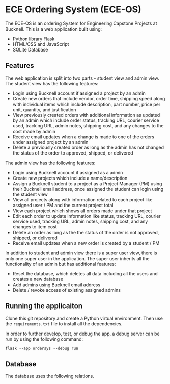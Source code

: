 # ECE Ordering System (ECE-OS)

The ECE-OS is an ordering System for Engineering Capstone Projects at Bucknell. This is a web application built using:
- Python library Flask
- HTML/CSS and JavaScript
- SQLite Database

## Features

The web application is split into two parts - student view and admin view. The student view has the following features:
- Login using Bucknell account if assigned a project by an admin
- Create new orders that include vendor, order time, shipping speed along with individual items which include description, part number, price per unit, quantity, and justification
- View previously created orders with additional information as updated by an admin which include order status, tracking URL, courier service used, tracking URL, admin notes, shipping cost, and any changes to the cost made by admin
- Receive email updates when a change is made to one of the orders under assigned project by an admin
- Delete a previously created order as long as the admin has not changed the status of the order to approved, shipped, or delivered

The admin view has the following features:
- Login using Bucknell account if assigned as a admin
- Create new projects which include a name/description
- Assign a Bucknell student to a project as a Project Manager (PM) using their Bucknell email address, once assigned the student can login using the student view
- View all projects along with information related to each project like assigned user / PM and the current project total
- View each project which shows all orders made under that project
- Edit each order to update information like status, tracking URL, courier service used, tracking URL, admin notes, shipping cost, and any changes to item cost
- Delete an order as long as the the status of the order is not approved, shipped, or delivered
- Receive email updates when a new order is created by a student / PM

In addition to student and admin view there is a super user view, there is only one super user in the application. The super user inherits all the functionality of an admin but has additional features:
- Reset the database, which deletes all data including all the users and creates a new database
- Add admins using Bucknell email address
- Delete / revoke access of existing assigned admins

## Running the applicaiton
Clone this git repository and create a Python virtual environment. Then use the  `requirements.txt` file to install all the dependencies.

In order to further develop, test, or debug the app, a debug server can be run by using the following command:
```
flask --app ordersys --debug run
```

## Database
The database uses the following relations.


